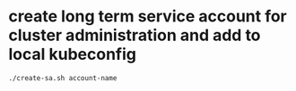 # create long term service account for cluster administration and add to local kubeconfig

```
./create-sa.sh account-name
```